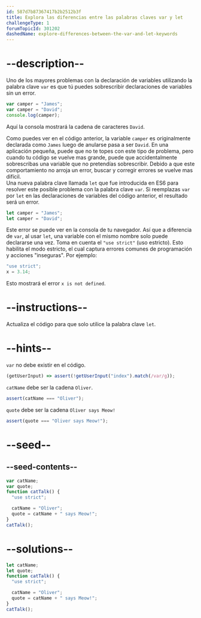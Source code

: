 ```yaml
---
id: 587d7b87367417b2b2512b3f
title: Explora las diferencias entre las palabras claves var y let
challengeType: 1
forumTopicId: 301202
dashedName: explore-differences-between-the-var-and-let-keywords
---
```


# --description--

Uno de los mayores problemas con la declaración de variables utilizando la palabra clave `var` es que tú puedes sobrescribir declaraciones de variables sin un error.

```js
var camper = "James";
var camper = "David";
console.log(camper);
```

Aquí la consola mostrará la cadena de caracteres `David`.

Como puedes ver en el código anterior, la variable `camper` es originalmente declarada como `James` luego de anularse pasa a ser `David`. En una aplicación pequeña, puede que no te topes con este tipo de problema, pero cuando tu código se vuelve mas grande, puede que accidentalmente sobrescribas una variable que no pretendías sobrescribir. Debido a que este comportamiento no arroja un error, buscar y corregir errores se vuelve mas difícil.  
Una nueva palabra clave llamada `let` que fue introducida en ES6 para resolver este posible problema con la palabra clave `var`. Si reemplazas `var` por `let` en las declaraciones de variables del código anterior, el resultado será un error.

```js
let camper = "James";
let camper = "David";
```

Este error se puede ver en la consola de tu navegador. Así que a diferencia de `var`, al usar `let`, una variable con el mismo nombre solo puede declararse una vez. Toma en cuenta el `"use strict"` (uso estricto). Esto habilita el modo estricto, el cual captura errores comunes de programación y acciones "inseguras". Por ejemplo:

```js
"use strict";
x = 3.14;
```

Esto mostrará el error `x is not defined`.

# --instructions--

Actualiza el código para que solo utilice la palabra clave `let`.

# --hints--

`var` no debe existir en el código.

```js
(getUserInput) => assert(!getUserInput("index").match(/var/g));
```

`catName` debe ser la cadena `Oliver`.

```js
assert(catName === "Oliver");
```

`quote` debe ser la cadena `Oliver says Meow!`

```js
assert(quote === "Oliver says Meow!");
```

# --seed--

## --seed-contents--

```js
var catName;
var quote;
function catTalk() {
  "use strict";

  catName = "Oliver";
  quote = catName + " says Meow!";
}
catTalk();
```

# --solutions--

```js
let catName;
let quote;
function catTalk() {
  "use strict";

  catName = "Oliver";
  quote = catName + " says Meow!";
}
catTalk();
```
